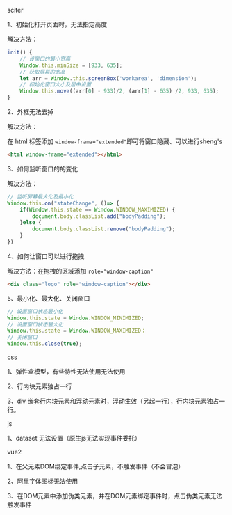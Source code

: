 sciter

1、初始化打开页面时，无法指定高度

解决方法：

```javascript
init() {
    // 设窗口的最小宽高
    Window.this.minSize = [933, 635];
    // 获取屏幕的宽高
    let arr = Window.this.screenBox('workarea', 'dimension');
    // 初始化窗口大小及居中设置
    Window.this.move((arr[0] - 933)/2, (arr[1] - 635) /2, 933, 635);
}
```

2、外框无法去掉

解决方法：

在 html 标签添加 `window-frama="extended"`即可将窗口隐藏、可以进行sheng's

```html
<html window-frame="extended"></html>
```

3、如何监听窗口的的变化

解决方法：

```javascript
// 监听屏幕最大化及最小化
Window.this.on("stateChange", ()=> {
    if(Window.this.state == Window.WINDOW_MAXIMIZED) {
        document.body.classList.add("bodyPadding");
    }else {
        document.body.classList.remove("bodyPadding");
    }
})
```

4、如何让窗口可以进行拖拽

解决方法：在拖拽的区域添加 `role="window-caption"`

```html
<div class="logo" role="window-caption"></div>
```

5、最小化、最大化、关闭窗口

```javascript
// 设置窗口状态最小化
Window.this.state = Window.WINDOW_MINIMIZED;
// 设置窗口状态最大化
Window.this.state = Window.WINDOW_MAXIMIZED；
// 关闭窗口
Window.this.close(true);
```

css

1、弹性盒模型，有些特性无法使用无法使用

2、行内块元素独占一行

3、div 嵌套行内块元素和浮动元素时，浮动生效（另起一行），行内块元素独占一行。



js

1、dataset 无法设置（原生js无法实现事件委托）



vue2

1、在父元素DOM绑定事件,点击子元素，不触发事件（不会冒泡）

2、阿里字体图标无法使用

3、在DOM元素中添加伪类元素，并在DOM元素绑定事件时，点击伪类元素无法触发事件